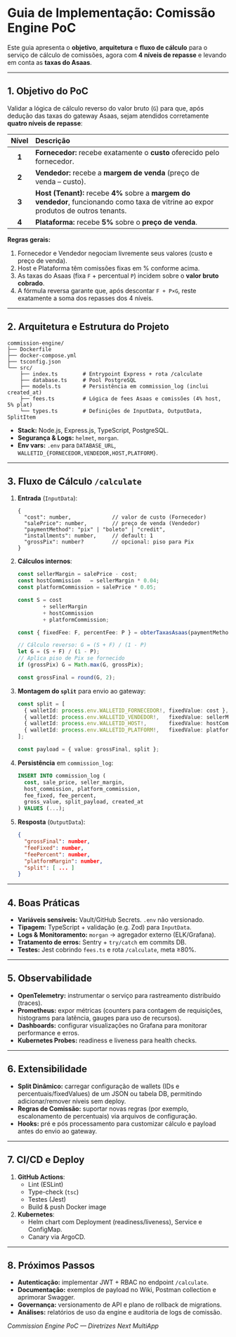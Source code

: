 # Guia de Implementação: Comissão Engine PoC

Este guia apresenta o **objetivo**, **arquitetura** e **fluxo de cálculo** para o serviço de cálculo de comissões, agora com **4 níveis de repasse** e levando em conta as **taxas do Asaas**.

---

## 1. Objetivo do PoC
Validar a lógica de cálculo reverso do valor bruto (`G`) para que, após dedução das taxas do gateway Asaas, sejam atendidos corretamente **quatro níveis de repasse**:

| Nível | Descrição |
|:-----:|:---------|
| **1** | **Fornecedor:** recebe exatamente o **custo** oferecido pelo fornecedor. |
| **2** | **Vendedor:** recebe a **margem de venda** (preço de venda – custo). |
| **3** | **Host (Tenant):** recebe **4%** sobre a **margem do vendedor**, funcionando como taxa de vitrine ao expor produtos de outros tenants. |
| **4** | **Plataforma:** recebe **5%** sobre o **preço de venda**. |

**Regras gerais:**
1. Fornecedor e Vendedor negociam livremente seus valores (custo e preço de venda).  
2. Host e Plataforma têm comissões fixas em % conforme acima.  
3. As taxas do Asaas (fixa `F` + percentual `P`) incidem sobre o **valor bruto cobrado**.  
4. A fórmula reversa garante que, após descontar `F + P×G`, reste exatamente a soma dos repasses dos 4 níveis.

---

## 2. Arquitetura e Estrutura do Projeto

```
commission-engine/
├── Dockerfile
├── docker-compose.yml
├── tsconfig.json
└── src/
    ├── index.ts        # Entrypoint Express + rota /calculate
    ├── database.ts     # Pool PostgreSQL
    ├── models.ts       # Persistência em commission_log (inclui created_at)
    ├── fees.ts         # Lógica de fees Asaas e comissões (4% host, 5% plat)
    └── types.ts        # Definições de InputData, OutputData, SplitItem
```

- **Stack:** Node.js, Express.js, TypeScript, PostgreSQL.  
- **Segurança & Logs:** `helmet`, `morgan`.  
- **Env vars:** `.env` para `DATABASE_URL`, `WALLETID_{FORNECEDOR,VENDEDOR,HOST,PLATFORM}`.

---

## 3. Fluxo de Cálculo `/calculate`

1. **Entrada** (`InputData`):
   ```jsonc
   {
     "cost": number,             // valor de custo (Fornecedor)
     "salePrice": number,        // preço de venda (Vendedor)
     "paymentMethod": "pix" | "boleto" | "credit",
     "installments": number,     // default: 1
     "grossPix": number?         // opcional: piso para Pix
   }
   ```
2. **Cálculos internos**:
   ```ts
   const sellerMargin = salePrice - cost;                                      // Nível 2
   const hostCommission   = sellerMargin * 0.04;                                // 4% sobre margem
   const platformCommission = salePrice * 0.05;                                 // 5% sobre venda

   const S = cost
           + sellerMargin
           + hostCommission
           + platformCommission;                                               // soma líquida dos 4 níveis

   const { fixedFee: F, percentFee: P } = obterTaxasAsaas(paymentMethod, installments);

   // Cálculo reverso: G = (S + F) / (1 - P)
   let G = (S + F) / (1 - P);
   // Aplica piso de Pix se fornecido
   if (grossPix) G = Math.max(G, grossPix);

   const grossFinal = round(G, 2);
   ```
3. **Montagem do `split`** para envio ao gateway:
   ```ts
   const split = [
     { walletId: process.env.WALLETID_FORNECEDOR!, fixedValue: cost },
     { walletId: process.env.WALLETID_VENDEDOR!,   fixedValue: sellerMargin },
     { walletId: process.env.WALLETID_HOST!,       fixedValue: hostCommission },
     { walletId: process.env.WALLETID_PLATFORM!,   fixedValue: platformCommission },
   ];

   const payload = { value: grossFinal, split };
   ```
4. **Persistência** em `commission_log`:
   ```sql
   INSERT INTO commission_log (
     cost, sale_price, seller_margin,
     host_commission, platform_commission,
     fee_fixed, fee_percent,
     gross_value, split_payload, created_at
   ) VALUES (...);
   ```
5. **Resposta** (`OutputData`):
   ```json
   {
     "grossFinal": number,
     "feeFixed": number,
     "feePercent": number,
     "platformMargin": number,
     "split": [ ... ]
   }
   ```

---

## 4. Boas Práticas

- **Variáveis sensíveis:** Vault/GitHub Secrets. `.env` não versionado.  
- **Tipagem:** TypeScript + validação (e.g. Zod) para `InputData`.  
- **Logs & Monitoramento:** `morgan` → agregador externo (ELK/Grafana).  
- **Tratamento de erros:** Sentry + `try/catch` em commits DB.  
- **Testes:** Jest cobrindo `fees.ts` e rota `/calculate`, meta ≥80%.

---

## 5. Observabilidade

- **OpenTelemetry:** instrumentar o serviço para rastreamento distribuído (traces).  
- **Prometheus:** expor métricas (counters para contagem de requisições, histograms para latência, gauges para uso de recursos).  
- **Dashboards:** configurar visualizações no Grafana para monitorar performance e erros.  
- **Kubernetes Probes:** readiness e liveness para health checks.

---

## 6. Extensibilidade

- **Split Dinâmico:** carregar configuração de wallets (IDs e percentuais/fixedValues) de um JSON ou tabela DB, permitindo adicionar/remover níveis sem deploy.  
- **Regras de Comissão:** suportar novas regras (por exemplo, escalonamento de percentuais) via arquivos de configuração.  
- **Hooks:** pré e pós processamento para customizar cálculo e payload antes do envio ao gateway.

---

## 7. CI/CD e Deploy

1. **GitHub Actions**:  
   - Lint (ESLint)  
   - Type-check (`tsc`)  
   - Testes (Jest)  
   - Build & push Docker image
2. **Kubernetes**:  
   - Helm chart com Deployment (readiness/liveness), Service e ConfigMap.  
   - Canary via ArgoCD.

---

## 8. Próximos Passos

- **Autenticação:** implementar JWT + RBAC no endpoint `/calculate`.  
- **Documentação:** exemplos de payload no Wiki, Postman collection e aprimorar Swagger.  
- **Governança:** versionamento de API e plano de rollback de migrations.  
- **Análises:** relatórios de uso da engine e auditoria de logs de comissão.

*Commission Engine PoC — Diretrizes Next MultiApp*

